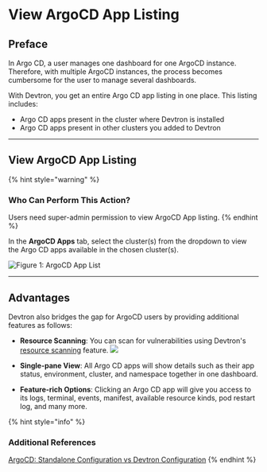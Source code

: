 # View ArgoCD App Listing

## Preface

In Argo CD, a user manages one dashboard for one ArgoCD instance. Therefore, with multiple ArgoCD instances, the process becomes cumbersome for the user to manage several dashboards.

With Devtron, you get an entire Argo CD app listing in one place. This listing includes:
* Argo CD apps present in the cluster where Devtron is installed
* Argo CD apps present in other clusters you added to Devtron

---

## View ArgoCD App Listing

{% hint style="warning" %}
### Who Can Perform This Action?
Users need super-admin permission to view ArgoCD App listing.
{% endhint %}

In the **ArgoCD Apps** tab, select the cluster(s) from the dropdown to view the Argo CD apps available in the chosen cluster(s).

![Figure 1: ArgoCD App List](https://devtron-public-asset.s3.us-east-2.amazonaws.com/images/creating-application/argocd/app-details-argo.gif)

---

## Advantages

Devtron also bridges the gap for ArgoCD users by providing additional features as follows:

* **Resource Scanning**: You can scan for vulnerabilities using Devtron's [resource scanning](../../user-guide/security-features.md#from-app-details) feature. [![](https://devtron-public-asset.s3.us-east-2.amazonaws.com/images/elements/EnterpriseTag.svg)](https://devtron.ai/pricing)

* **Single-pane View**: All Argo CD apps will show details such as their app status, environment, cluster, and namespace together in one dashboard. 

* **Feature-rich Options**: Clicking an Argo CD app will give you access to its logs, terminal, events, manifest, available resource kinds, pod restart log, and many more.

{% hint style="info" %}
### Additional References
[ArgoCD: Standalone Configuration vs Devtron Configuration](https://devtron.ai/blog/argocd-standalone-configuration-vs-devtron-configuration/#argocd-installation-and-configuration)
{% endhint %}